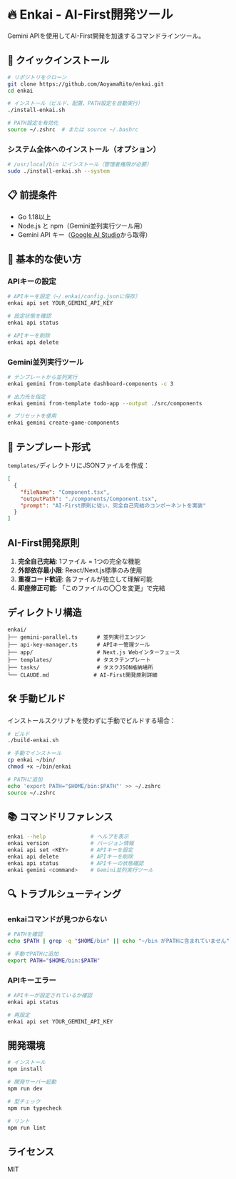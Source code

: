 # 🔥 Enkai - AI-First開発ツール

Gemini APIを使用してAI-First開発を加速するコマンドラインツール。

## 🚀 クイックインストール

```bash
# リポジトリをクローン
git clone https://github.com/AoyamaRito/enkai.git
cd enkai

# インストール（ビルド、配置、PATH設定を自動実行）
./install-enkai.sh

# PATH設定を有効化
source ~/.zshrc  # または source ~/.bashrc
```

### システム全体へのインストール（オプション）

```bash
# /usr/local/bin にインストール（管理者権限が必要）
sudo ./install-enkai.sh --system
```

## 📋 前提条件

- Go 1.18以上
- Node.js と npm（Gemini並列実行ツール用）
- Gemini API キー（[Google AI Studio](https://makersuite.google.com/app/apikey)から取得）

## 🔧 基本的な使い方

### APIキーの設定

```bash
# APIキーを設定（~/.enkai/config.jsonに保存）
enkai api set YOUR_GEMINI_API_KEY

# 設定状態を確認
enkai api status

# APIキーを削除
enkai api delete
```

### Gemini並列実行ツール

```bash
# テンプレートから並列実行
enkai gemini from-template dashboard-components -c 3

# 出力先を指定
enkai gemini from-template todo-app --output ./src/components

# プリセットを使用
enkai gemini create-game-components
```

## 📝 テンプレート形式

`templates/`ディレクトリにJSONファイルを作成：

```json
[
  {
    "fileName": "Component.tsx",
    "outputPath": "./components/Component.tsx",
    "prompt": "AI-First原則に従い、完全自己完結のコンポーネントを実装"
  }
]
```

## AI-First開発原則

1. **完全自己完結**: 1ファイル = 1つの完全な機能
2. **外部依存最小限**: React/Next.js標準のみ使用
3. **重複コード歓迎**: 各ファイルが独立して理解可能
4. **即座修正可能**: 「このファイルの〇〇を変更」で完結

## ディレクトリ構造

```
enkai/
├── gemini-parallel.ts      # 並列実行エンジン
├── api-key-manager.ts      # APIキー管理ツール
├── app/                    # Next.js Webインターフェース
├── templates/              # タスクテンプレート
├── tasks/                  # タスクJSON格納場所
└── CLAUDE.md              # AI-First開発原則詳細
```

## 🛠 手動ビルド

インストールスクリプトを使わずに手動でビルドする場合：

```bash
# ビルド
./build-enkai.sh

# 手動でインストール
cp enkai ~/bin/
chmod +x ~/bin/enkai

# PATHに追加
echo 'export PATH="$HOME/bin:$PATH"' >> ~/.zshrc
source ~/.zshrc
```

## 📚 コマンドリファレンス

```bash
enkai --help              # ヘルプを表示
enkai version             # バージョン情報
enkai api set <KEY>       # APIキーを設定
enkai api delete          # APIキーを削除
enkai api status          # APIキーの状態確認
enkai gemini <command>    # Gemini並列実行ツール
```

## 🔍 トラブルシューティング

### enkaiコマンドが見つからない

```bash
# PATHを確認
echo $PATH | grep -q "$HOME/bin" || echo "~/bin がPATHに含まれていません"

# 手動でPATHに追加
export PATH="$HOME/bin:$PATH"
```

### APIキーエラー

```bash
# APIキーが設定されているか確認
enkai api status

# 再設定
enkai api set YOUR_GEMINI_API_KEY
```

## 開発環境

```bash
# インストール
npm install

# 開発サーバー起動
npm run dev

# 型チェック
npm run typecheck

# リント
npm run lint
```

## ライセンス

MIT